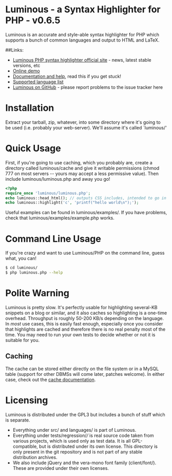 Luminous - a Syntax Highlighter for PHP - v0.6.5
=======================================

Luminous is an accurate and style-able syntax highlighter for PHP which 
supports a bunch of common languages and output to HTML and LaTeX.

##Links:

+ [Luminous PHP syntax highlighter official site](http://luminous.asgaard.co.uk/) - news, latest stable versions, etc
+ [Online demo](http://luminous.asgaard.co.uk/index.php/demo)
+ [Documentation and help](http://luminous.asgaard.co.uk/index.php/docs/show/index),
  read this if you get stuck!
+ [Supported language list](http://luminous.asgaard.co.uk/assets/luminous/supported.php)
+ [Luminous on GitHub](https://github.com/markwatkinson/luminous) - please
  report problems to the issue tracker here

Installation
============
Extract your tarball, zip, whatever, into some directory where it's going to be
used (i.e. probably your web-server).  We'll assume it's called `luminous/'

Quick Usage 
===========

First, if you're going to use caching, which you probably are, create a 
directory called luminous/cache and give it writable permissions (chmod 777 on
most servers -- yours may accept a less permissive value). Then include
luminous/luminous.php and away you go!

```php
<?php
require_once 'luminous/luminous.php';
echo luminous::head_html(); // outputs CSS includes, intended to go in <head>
echo luminous::highlight('c', 'printf("hello world\n");');
```

Useful examples can be found in luminous/examples/. If you have problems,
check that luminous/examples/example.php works.


Command Line Usage
==================

If you're crazy and want to use Luminous/PHP on the command line, guess what,
you can!

```bash
$ cd luminous/
$ php luminous.php --help
```
Polite Warning
================

Luminous is pretty slow. It's perfectly usable for highlighting several-KB
snippets on a blog or similar, and it also caches so highlighting is a
one-time overhead. Throughput is roughly 50-200 KB/s depending on the
language. In *most* use cases, this is easily fast enough, especially once you
consider that highlights are cached and therefore there is no real penalty
most of the time. You may need to run your own tests to decide whether or not
it is suitable for you.

## Caching 
The cache can be stored either directly on the file system or in a MySQL table
(support for other DBMSs will come later, patches welcome). In either case,
check out the [cache documentation](http://luminous.asgaard.co.uk/index.php/docs/show/cache).

Licensing
=========

Luminous is distributed under the GPL3 but includes a bunch of stuff which is
separate.

  - Everything under src/ and languages/ is part of Luminous.
  - Everything under tests/regression/*/* is real source code taken from various
      projects, which is used only as test data. It is all GPL-compatible, but
      is distributed under its own license. This directory is only present in
      the git repository and is not part of any stable distribution archives.
  - We also include jQuery and the vera-mono font family (client/font/). 
    These are provided under their own licenses.